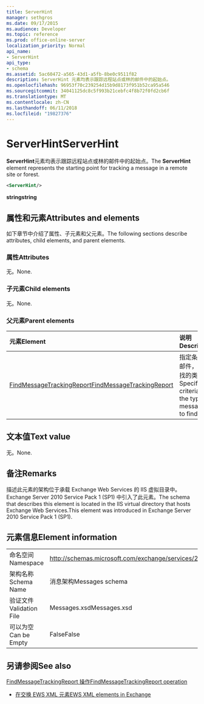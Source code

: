 ```yaml
---
title: ServerHint
manager: sethgros
ms.date: 09/17/2015
ms.audience: Developer
ms.topic: reference
ms.prod: office-online-server
localization_priority: Normal
api_name:
- ServerHint
api_type:
- schema
ms.assetid: 5ac60472-a565-43d1-a5fb-8be0c9511f82
description: ServerHint 元素均表示跟踪远程站点或林的邮件中的起始点。
ms.openlocfilehash: 96953f70c239254d15b9d8173f951b52ca95a546
ms.sourcegitcommit: 34041125dc8c5f993b21cebfc4f8b72f0fd2cb6f
ms.translationtype: MT
ms.contentlocale: zh-CN
ms.lasthandoff: 06/11/2018
ms.locfileid: "19827376"
---
```

# <a name="serverhint"></a><span data-ttu-id="413d8-103">ServerHint</span><span class="sxs-lookup"><span data-stu-id="413d8-103">ServerHint</span></span>

<span data-ttu-id="413d8-104">**ServerHint**元素均表示跟踪远程站点或林的邮件中的起始点。</span><span class="sxs-lookup"><span data-stu-id="413d8-104">The **ServerHint** element represents the starting point for tracking a message in a remote site or forest.</span></span> 
  
```xml
<ServerHint/>
```

 <span data-ttu-id="413d8-105">**string**</span><span class="sxs-lookup"><span data-stu-id="413d8-105">**string**</span></span>
## <a name="attributes-and-elements"></a><span data-ttu-id="413d8-106">属性和元素</span><span class="sxs-lookup"><span data-stu-id="413d8-106">Attributes and elements</span></span>

<span data-ttu-id="413d8-107">如下章节中介绍了属性、子元素和父元素。</span><span class="sxs-lookup"><span data-stu-id="413d8-107">The following sections describe attributes, child elements, and parent elements.</span></span>
  
### <a name="attributes"></a><span data-ttu-id="413d8-108">属性</span><span class="sxs-lookup"><span data-stu-id="413d8-108">Attributes</span></span>

<span data-ttu-id="413d8-109">无。</span><span class="sxs-lookup"><span data-stu-id="413d8-109">None.</span></span>
  
### <a name="child-elements"></a><span data-ttu-id="413d8-110">子元素</span><span class="sxs-lookup"><span data-stu-id="413d8-110">Child elements</span></span>

<span data-ttu-id="413d8-111">无。</span><span class="sxs-lookup"><span data-stu-id="413d8-111">None.</span></span>
  
### <a name="parent-elements"></a><span data-ttu-id="413d8-112">父元素</span><span class="sxs-lookup"><span data-stu-id="413d8-112">Parent elements</span></span>

|<span data-ttu-id="413d8-113">**元素**</span><span class="sxs-lookup"><span data-stu-id="413d8-113">**Element**</span></span>|<span data-ttu-id="413d8-114">**说明**</span><span class="sxs-lookup"><span data-stu-id="413d8-114">**Description**</span></span>|
|:-----|:-----|
|[<span data-ttu-id="413d8-115">FindMessageTrackingReport</span><span class="sxs-lookup"><span data-stu-id="413d8-115">FindMessageTrackingReport</span></span>](findmessagetrackingreport.md) <br/> |<span data-ttu-id="413d8-116">指定条件的邮件，以查找的类型。</span><span class="sxs-lookup"><span data-stu-id="413d8-116">Specifies criteria for the types of messages to find.</span></span>  <br/> |
   
## <a name="text-value"></a><span data-ttu-id="413d8-117">文本值</span><span class="sxs-lookup"><span data-stu-id="413d8-117">Text value</span></span>

<span data-ttu-id="413d8-118">无。</span><span class="sxs-lookup"><span data-stu-id="413d8-118">None.</span></span>
  
## <a name="remarks"></a><span data-ttu-id="413d8-119">备注</span><span class="sxs-lookup"><span data-stu-id="413d8-119">Remarks</span></span>

<span data-ttu-id="413d8-120">描述此元素的架构位于承载 Exchange Web Services 的 IIS 虚拟目录中。Exchange Server 2010 Service Pack 1 (SP1) 中引入了此元素。</span><span class="sxs-lookup"><span data-stu-id="413d8-120">The schema that describes this element is located in the IIS virtual directory that hosts Exchange Web Services.This element was introduced in Exchange Server 2010 Service Pack 1 (SP1).</span></span>
  
## <a name="element-information"></a><span data-ttu-id="413d8-121">元素信息</span><span class="sxs-lookup"><span data-stu-id="413d8-121">Element information</span></span>

|||
|:-----|:-----|
|<span data-ttu-id="413d8-122">命名空间</span><span class="sxs-lookup"><span data-stu-id="413d8-122">Namespace</span></span>  <br/> |http://schemas.microsoft.com/exchange/services/2006/messages  <br/> |
|<span data-ttu-id="413d8-123">架构名称</span><span class="sxs-lookup"><span data-stu-id="413d8-123">Schema Name</span></span>  <br/> |<span data-ttu-id="413d8-124">消息架构</span><span class="sxs-lookup"><span data-stu-id="413d8-124">Messages schema</span></span>  <br/> |
|<span data-ttu-id="413d8-125">验证文件</span><span class="sxs-lookup"><span data-stu-id="413d8-125">Validation File</span></span>  <br/> |<span data-ttu-id="413d8-126">Messages.xsd</span><span class="sxs-lookup"><span data-stu-id="413d8-126">Messages.xsd</span></span>  <br/> |
|<span data-ttu-id="413d8-127">可以为空</span><span class="sxs-lookup"><span data-stu-id="413d8-127">Can be Empty</span></span>  <br/> |<span data-ttu-id="413d8-128">False</span><span class="sxs-lookup"><span data-stu-id="413d8-128">False</span></span>  <br/> |
   
## <a name="see-also"></a><span data-ttu-id="413d8-129">另请参阅</span><span class="sxs-lookup"><span data-stu-id="413d8-129">See also</span></span>



[<span data-ttu-id="413d8-130">FindMessageTrackingReport 操作</span><span class="sxs-lookup"><span data-stu-id="413d8-130">FindMessageTrackingReport operation</span></span>](findmessagetrackingreport-operation.md)


- [<span data-ttu-id="413d8-131">在交换 EWS XML 元素</span><span class="sxs-lookup"><span data-stu-id="413d8-131">EWS XML elements in Exchange</span></span>](ews-xml-elements-in-exchange.md)

